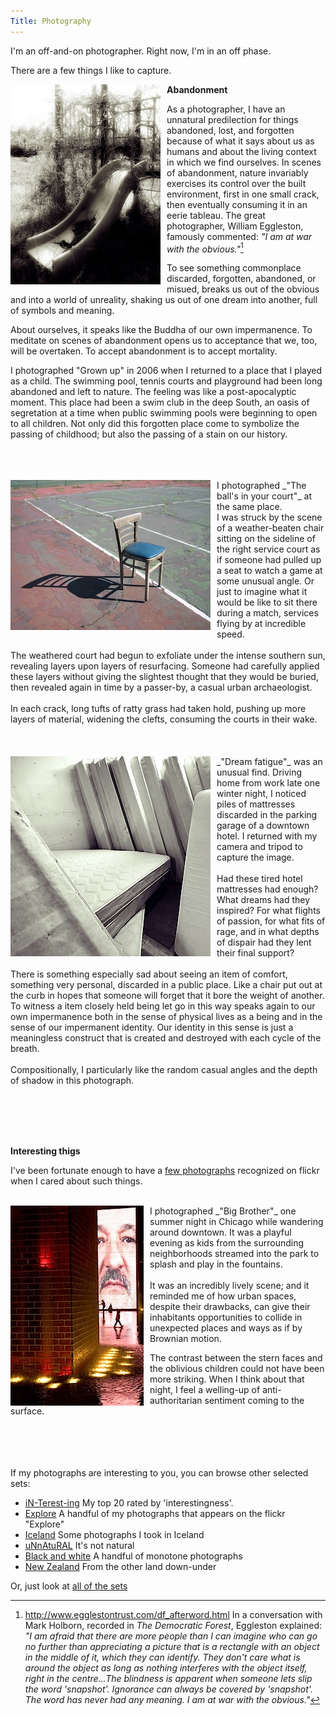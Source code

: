 ```yaml
---
Title: Photography
---
```


I'm an off-and-on photographer.  Right now, I'm in an off phase.

There are a few things I like to capture.

<a href="http://www.flickr.com/photos/_alan_/319162292/in/set-72157594412144888"><img src="/images/Grown up.jpg" alt="Grown up" style="float: left; padding-right: 10px;" /></a>
**Abandonment**

As a photographer, I have an unnatural predilection for things abandoned, lost, and forgotten because of what it says about us as humans and about the living context in which we find ourselves.  In scenes of abandonment, nature invariably exercises its control over the built environment, first in one small crack, then eventually consuming it in an eerie tableau.  The great photographer, William Eggleston, famously commented: _"I am at war with the obvious."_[^1]  

To see something commonplace discarded, forgotten, abandoned, or misued, breaks us out of the obvious and into a world of unreality, shaking us out of one dream into another, full of symbols and meaning.

About ourselves, it speaks like the Buddha of our own impermanence.  To meditate on scenes of abandonment opens us to acceptance that we, too, will be overtaken.  To accept abandonment is to accept mortality.

I photographed "Grown up" in 2006 when I returned to a place that I played as a child.  The swimming pool, tennis courts and playground had been long abandoned and left to nature.  The feeling was like a post-apocalyptic moment.  This place had been a swim club in the deep South, an oasis of segretation at a time when public swimming pools were beginning to open to all children.  Not only did this forgotten place come to symbolize the passing of childhood; but also the passing of a stain on our history.
<br /><br />
<br /><br />
<!-- <img src="/images/the ball's in your court.jpg" alt="The ball's in your court" style="float: left; padding-right: 10px;" /> -->
<a href="http://www.flickr.com/photos/_alan_/3430751843/in/set-72157594412144888">
	<img src="/images/the ball's in your court.jpg" alt="The ball's in your court" style="float: left; padding-right: 10px;" />
</a>
I photographed _"The ball's in your court"_ at the same place.  
<br />
I was struck by the scene of a weather-beaten chair sitting on the sideline of the right service court as if someone had pulled up a seat to watch a game at some unusual angle.  Or just to imagine what it would be like to sit there during a match, services flying by at incredible speed.
<br /><br />
The weathered court had begun to exfoliate under the intense southern sun, revealing layers upon layers of resurfacing.  Someone had carefully applied these layers without giving the slightest thought that they would be buried, then revealed again in time by a passer-by, a casual urban archaeologist.
<br /><br />
In each crack, long tufts of ratty grass had taken hold, pushing up more layers of material, widening the clefts, consuming the courts in their wake.
<br /><br />
<br /><br />
<a href="http://www.flickr.com/photos/_alan_/348973173/in/set-72157594412144888"><img src="/images/dream fatigue.jpg" align="Dream fatigue" style="float: left; padding-right: 10px;"></a>
_"Dream fatigue"_ was an unusual find.  Driving home from work late one winter night, I noticed piles of mattresses discarded in the parking garage of a downtown hotel.  I returned with my camera and tripod to capture the image.
<br /><br />
Had these tired hotel mattresses had enough?  What dreams had they inspired?  For what flights of passion, for what fits of rage, and in what depths of dispair had they lent their final support?
<br /><br />
There is something especially sad about seeing an item of comfort, something very personal, discarded in a public place.  Like a chair put out at the curb in hopes that someone will forget that it bore the weight of another.  To witness a item closely held being let go in this way speaks again to our own impermanence both in the sense of physical lives as a being and in the sense of our impermanent identity.  Our identity in this sense is just a meaningless construct that is created and destroyed with each cycle of the breath.
<br /><br />
Compositionally, I particularly like the random casual angles and the depth of shadow in this photograph.

<br /><br />
<br /><br />

**Interesting thigs**

I've been fortunate enough to have a [few photographs](http://www.flickr.com/photos/_alan_/sets/72157594423024924/) recognized on flickr when I cared about such things.
<br /><br />

<a href="http://www.flickr.com/photos/_alan_/314839977/in/set-72157594423024924">
<img src="/images/Big Brother.jpg" alt="Big Brother" style="float: left; padding-right: 10px;">
</a>
I photographed _"Big Brother"_ one summer night in Chicago while wandering around downtown.  It was a playful evening as kids from the surrounding neighborhoods streamed into the park to splash and play in the fountains.
<br /><br />
It was an incredibly lively scene; and it reminded me of how urban spaces, despite their drawbacks, can give their inhabitants opportunities to collide in unexpected places and ways as if by Brownian motion.

The contrast between the stern faces and the oblivious children could not have been more striking.  When I think about that night, I feel a welling-up of anti-authoritarian sentiment coming to the surface.

<br /><br />
<br /><br />
If my photographs are interesting to you, you can browse other selected sets:

- [iN-Terest-ing](http://www.flickr.com/photos/_alan_/sets/72157594423024924/) My top 20 rated by 'interestingness'.
- [Explore](http://www.flickr.com/photos/_alan_/sets/72157594468718168/) A handful of my photographs that appears on the flickr "Explore"
- [Iceland](http://www.flickr.com/photos/_alan_/sets/72157600477731188/) Some photographs I took in Iceland
- [uNnAtuRAL](http://www.flickr.com/photos/_alan_/sets/72157594416649984/) It's not natural
- [Black and white](http://www.flickr.com/photos/_alan_/sets/72157594410484116/) A handful of monotone photographs
- [New Zealand](http://www.flickr.com/photos/_alan_/sets/72157594402670953/) From the other land down-under

Or, just look at [all of the sets](http://www.flickr.com/photos/_alan_/sets/)

[^1]: http://www.egglestontrust.com/df_afterword.html In a conversation with Mark Holborn, recorded in _The Democratic Forest_, Eggleston explained: _"I am afraid that there are more people than I can imagine who can go no further than appreciating a picture that is a rectangle with an object in the middle of it, which they can identify. They don't care what is around the object as long as nothing interferes with the object itself, right in the centre...The blindness is apparent when someone lets slip the word 'snapshot'. Ignorance can always be covered by 'snapshot'. The word has never had any meaning. I am at war with the obvious."_